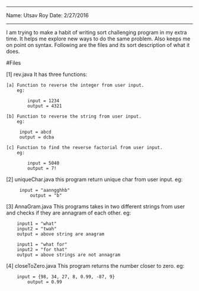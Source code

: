 ****************
Name: Utsav Roy
Date: 2/27/2016
****************

I am trying to make a habit of writing sort challenging program in my extra time.
It helps me explore new ways to do the same problem. Also keeps me on point on 
syntax. Following are the files and its sort description of what it does.

#Files 

[1] rev.java
It has three functions:

	[a] Function to reverse the integer from user input.
		eg: 

	    	input = 1234
	    	output = 4321

	[b] Function to reverse the string from user input. 
		eg: 

	   	 input = abcd
	   	 output = dcba

	[c] Function to find the reverse factorial from user input.
		eg: 

	    	input = 5040
	    	output = 7!

[2] uniqueChar.java
	this program return unique char from user input.
	eg:

	     input = "aanngghhb"
             output = "b"

[3] AnnaGram.java
	This programs takes in two different strings from user and checks if they 
	are annagram of each other.
	eg: 

	    input1 = "what"
	    input2 = "twah"
	    output = above string are anagram 

	    input1 = "what for"
	    input2 = "for that"
	    output = above strings are not annagram

[4] closeToZero.java
	This program returns the number closer to zero.
	eg:
	
	    input = {98, 34, 27, 8, 0.99, -87, 9}
            output = 0.99
